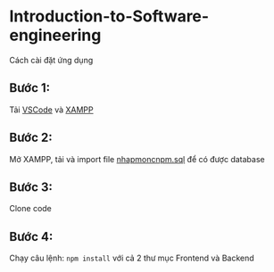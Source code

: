 # Introduction-to-Software-engineering
Cách cài đặt ứng dụng

## Bước 1:

Tải [VSCode](https://code.visualstudio.com/Download) và [XAMPP](https://www.apachefriends.org/download.html)

## Bước 2: 
Mở XAMPP, tải và import file [nhapmoncnpm.sql](https://github.com/qangviet/Introduction-to-Software-engineering/blob/master/nhapmoncnpm.sql) để có được database

## Bước 3: 
Clone code 

## Bước 4:
Chạy câu lệnh: ```npm install``` với cả 2 thư mục Frontend và Backend
